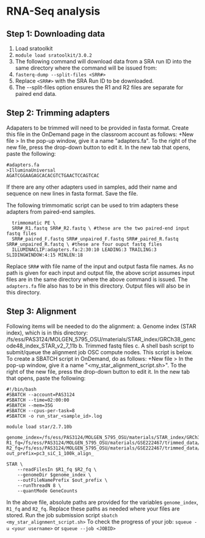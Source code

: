 # RNA-Seq analysis
 
## Step 1: Downloading data
1. Load sratoolkit
2. `module load sratoolkit/3.0.2`
3. The following command will download data from a SRA run ID into the same directory where the command will be issued from:
4. `fasterq-dump --split-files <SRR#>`
5. Replace `<SRR#>` with the SRA Run ID to be downloaded.
6. The --split-files option ensures the R1 and R2 files are separate for paired end data.

## Step 2: Trimming adapters
Adapaters to be trimmed will need to be provided in fasta format. 
Create this file in the OnDemand page in the classroom account as follows: 
+New file > In the pop-up window, give it a name "adapters.fa".
To the right of the new file, press the drop-down button to edit it.
In the new tab that opens, paste the following:
```
#adapters.fa
>IlluminaUniversal
AGATCGGAAGAGCACACGTCTGAACTCCAGTCAC
```
If there are any other adapters used in samples, add their name and sequence on new lines in fasta format.
Save the file.

The following trimmomatic script can be used to trim adapters these adapters from paired-end samples.

```
  trimmomatic PE \
  SRR#_R1.fastq SRR#_R2.fastq \ #these are the two paired-end input fastq files 
  SRR#_paired_F.fastq SRR#_unpaired_F.fastq SRR#_paired_R.fastq SRR#_unpaired_R.fastq \ #these are four ouput fastq files
  ILLUMINACLIP:adapters.fa:2:30:10 LEADING:3 TRAILING:3 SLIDINGWINDOW:4:15 MINLEN:18 
```
Replace `SRR#` with file name of the input and output fasta file names. 
As no path is given for each input and output file, the above script assumes input files are in the same directory where the above command is issued. 
The `adapters.fa` file also has to be in this directory.
Output files will also be in this directory.

## Step 3: Alignment
Following items will be needed to do the alignment:
a. Genome index (STAR index), which is in this directory: /fs/ess/PAS3124/MOLGEN_5795_OSU/materials/STAR_index/GRCh38_gencode48_index_STAR_v2_7_11b
b. Trimmed fastq files
c. A shell bash script to submit/queue the alignment job OSC compute nodes. This script is below.
To create a SBATCH script in OnDemand, do as follows: 
+New file > In the pop-up window, give it a name "<my_star_alignment_script.sh>".
To the right of the new file, press the drop-down button to edit it.
In the new tab that opens, paste the following:
```
#!/bin/bash
#SBATCH --account=PAS3124
#SBATCH --time=02:00:00
#SBATCH --mem=35G
#SBATCH --cpus-per-task=8
#SBATCH -o run_star_<sample_id>.log

module load star/2.7.10b

genome_index=/fs/ess/PAS3124/MOLGEN_5795_OSU/materials/STAR_index/GRCh38_gencode48_index_STAR_v2_7_11b
R1_fq=/fs/ess/PAS3124/MOLGEN_5795_OSU/materials/GSE222467/trimmed_data/pc3_siC_1_100k_pf.fastq
R2_fq=/fs/ess/PAS3124/MOLGEN_5795_OSU/materials/GSE222467/trimmed_data/pc3_siC_1_100k_pr.fastq
out_prefix=pc3_siC_1_100k_align_

STAR \
    --readFilesIn $R1_fq $R2_fq \
    --genomeDir $genome_index \
    --outFileNamePrefix $out_prefix \
    --runThreadN 8 \
    --quantMode GeneCounts
```
In the above file, absolute paths are provided for the variables `genome_index`, `R1_fq` and `R2_fq`. Replace these paths as needed where your files are stored.
Run the job submission script `sbatch <my_star_alignment_script.sh>`
To check the progress of your job: `squeue -u <your username>` or `squeue --job <JOBID>`



